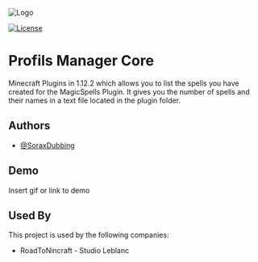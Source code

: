 
![Logo](https://dev-to-uploads.s3.amazonaws.com/uploads/articles/th5xamgrr6se0x5ro4g6.png)

[![License](https://img.shields.io/badge/License-Apache_2.0-blue.svg)](https://opensource.org/licenses/Apache-2.0)


# Profils Manager Core

Minecraft Plugins in 1.12.2 which allows you to list the spells you have created for the MagicSpells Plugin.
It gives you the number of spells and their names in a text file located in the plugin folder.


## Authors

- [@SoraxDubbing](https://www.github.com/Sorax5)


## Demo

Insert gif or link to demo


## Used By

This project is used by the following companies:

- RoadToNincraft - Studio Leblanc

